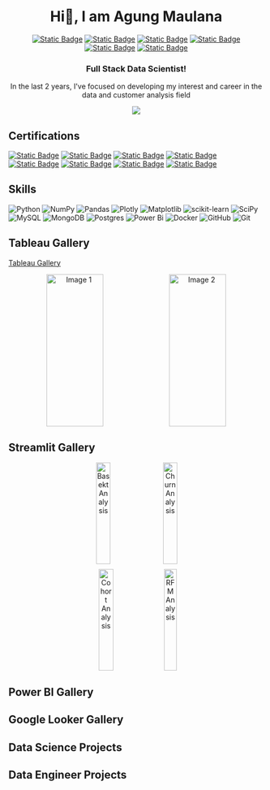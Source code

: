 <div align="center"><h1>Hi👋, I am Agung Maulana</h1></div>


<div align="center">

  [![Static Badge](https://img.shields.io/badge/Twitter-%20-%20?style=social&logo=x)](https://twitter.com/agungxgb)
  [![Static Badge](https://img.shields.io/badge/Instagram-%20-%20?style=social&logo=instagram)](https://www.instagram.com/agungvpzz/)
  [![Static Badge](https://img.shields.io/badge/Linkedin-%20-%20?style=social&logo=linkedin)](https://www.linkedin.com/in/agung-maulana-work/)
  [![Static Badge](https://img.shields.io/badge/Tableau-%20-%20?style=social&logo=tableau)](https://public.tableau.com/app/profile/agung.maulana6062/vizzes)
  [![Static Badge](https://img.shields.io/badge/Portfolio-%20-%20?style=social&logo=firefox)](https://agungmaulana.pages.dev/)
  [![Static Badge](https://img.shields.io/badge/Kaggle-%20-%20?style=social&logo=kaggle)]()
  
</div>
<div align="center"><h3>Full Stack Data Scientist!</h3></div>
<div align="center">In the last 2 years, I've focused on developing my interest and career in the data and customer analysis field</div>


<!-- Github Summary -->
<div align="center">
  
  [![](https://github-profile-summary-cards.vercel.app/api/cards/profile-details?username=Agungvpzz&theme=dark)](https://github.com/Agungvpzz)  
</div>


<!-- Certifications -->
<h2>Certifications</h2>

[![Static Badge](https://img.shields.io/badge/Data_Scientist-Career_Track-%20?logo=365datascience&color=purple)](https://learn.365datascience.com/certificates/DD-970B674E22/)
[![Static Badge](https://img.shields.io/badge/Business_Analyst-Career_Track-%20?logo=365datascience&color=purple)](https://learn.365datascience.com/certificates/DD-44098B66BE/)
[![Static Badge](https://img.shields.io/badge/Customer_Analytics_in_Python-Course-%20?logo=365datascience&color=blue)](https://learn.365datascience.com/certificates/CC-8EC268DCC8/)
[![Static Badge](https://img.shields.io/badge/Machine_Learning_in_Python-Course-%20?logo=365datascience&color=blue)](https://learn.365datascience.com/certificates/CC-4AEFE94C83/)
[![Static Badge](https://img.shields.io/badge/Data_Analytics_Essentials_with_Power_BI-Course-%20?logo=udemy&color=blue)](https://www.udemy.com/certificate/UC-9e727985-9ea6-4a19-abfd-4140b01e48d9/)
[![Static Badge](https://img.shields.io/badge/Tableau_Data_Analyst-Course-%20?logo=udemy&color=blue)](https://www.udemy.com/certificate/UC-3f8e984c-bfa8-45a5-ae4c-58ee66249e0f/)
[![Static Badge](https://img.shields.io/badge/MySQL_Database_Development_Mastery-Course-%20?logo=udemy&color=blue)](https://www.udemy.com/certificate/UC-f1b55227-da7a-49a0-883e-db52a47a2385/)
[![Static Badge](https://img.shields.io/badge/Data_Analysis_and_Business_Intelligence_with_Microsoft_Excel-Course-%20?logo=udemy&color=blue)](https://www.udemy.com/certificate/UC-c74bf5b1-4f75-438c-bfa4-16710bdbc1c8/)


<!-- Skills -->
<h2>Skills</h2>

![Python](https://img.shields.io/badge/python-3670A0?style=for-the-badge&logo=python&logoColor=ffdd54)
![NumPy](https://img.shields.io/badge/numpy-%23013243.svg?style=for-the-badge&logo=numpy&logoColor=white)
![Pandas](https://img.shields.io/badge/pandas-%23150458.svg?style=for-the-badge&logo=pandas&logoColor=white)
![Plotly](https://img.shields.io/badge/Plotly-%233F4F75.svg?style=for-the-badge&logo=plotly&logoColor=white)
![Matplotlib](https://img.shields.io/badge/Matplotlib-%23ffffff.svg?style=for-the-badge&logo=Matplotlib&logoColor=black)
![scikit-learn](https://img.shields.io/badge/scikit--learn-%23F7931E.svg?style=for-the-badge&logo=scikit-learn&logoColor=white)
![SciPy](https://img.shields.io/badge/SciPy-%230C55A5.svg?style=for-the-badge&logo=scipy&logoColor=%white)
![MySQL](https://img.shields.io/badge/mysql-4479A1.svg?style=for-the-badge&logo=mysql&logoColor=white)
![MongoDB](https://img.shields.io/badge/MongoDB-%234ea94b.svg?style=for-the-badge&logo=mongodb&logoColor=white)
![Postgres](https://img.shields.io/badge/postgres-%23316192.svg?style=for-the-badge&logo=postgresql&logoColor=white)
![Power Bi](https://img.shields.io/badge/power_bi-F2C811?style=for-the-badge&logo=powerbi&logoColor=black)
![Docker](https://img.shields.io/badge/docker-%230db7ed.svg?style=for-the-badge&logo=docker&logoColor=white)
![GitHub](https://img.shields.io/badge/github-%23121011.svg?style=for-the-badge&logo=github&logoColor=white)
![Git](https://img.shields.io/badge/git-%23F05033.svg?style=for-the-badge&logo=git&logoColor=white)


<!-- Tableau Gallery -->
<h2>Tableau Gallery</h2>

[Tableau Gallery](https://public.tableau.com/app/profile/agung.maulana6062/vizzes)
<div align="center" style="display: flex; justify-content: center; gap: 10px; max-width: 100%; margin: 10px;">
  <img src="https://github.com/Agungvpzz/Agungvpzz/assets/48642326/19d275a1-3fb3-4a0a-a764-a377bc9d4eed" alt="Image 1" style="width: 48%; height: 300px;" />
  <img src="https://github.com/Agungvpzz/Agungvpzz/assets/48642326/d091f25a-7ebe-4063-aa97-f41b7d3b4c13" alt="Image 2" style="width: 48%; height: 300px;" />  
</div>

<!-- Streamlit Gallery -->
<h2>Streamlit Gallery</h2>
<div align="center" style="display: flex; justify-content: center; gap: 10px; max-width: 100%; margin: 10px;">
    <a href="https://basket-analysis.streamlit.app/" target="_blank">
      <img src="https://github.com/Agungvpzz/Agungvpzz/assets/48642326/9782ce0b-aa94-4eff-a8dd-a9a91ff5f29d" alt="Basekt Analysis" style="width: 48%; height: 200px;"/>
    </a> 
    <a href="https://customer-churn-analysis.streamlit.app/" target="_blank">
      <img src="https://github.com/Agungvpzz/Agungvpzz/assets/48642326/c707b83b-1f98-4b57-877a-ac078bfc23c8" alt="Churn Analysis" style="width: 48%; height: 200px;"/>
    </a>
</div>


<div align="center" style="display: flex; justify-content: center; gap: 10px; max-width: 100%; margin: 10px;">
  <a href="https://cohort-analysis.streamlit.app/" target="_blank">
    <img src="https://github.com/Agungvpzz/Agungvpzz/assets/48642326/2e776527-760c-4d32-ab32-b5761ab50708" alt="Cohort Analysis" style="width: 48%; height: 200px;"/>
  </a>
  <a href="https://rfm-analysis.streamlit.app/" target="_blank">
    <img src="https://github.com/Agungvpzz/Agungvpzz/assets/48642326/6a6b8aeb-5317-4f36-bbc7-7f46a22c853e" alt="RFM Analysis" style="width: 48%; height: 200px;"/>
  </a>
</div>


<!-- Power BI Gallery -->
<h2>Power BI Gallery</h2>


<!-- Google Data Studio Gallery -->
<h2>Google Looker Gallery</h2>


<!-- Data Science Project -->
<h2>Data Science Projects</h2>


<!-- Data Engineer Project -->
<h2>Data Engineer Projects</h2>
